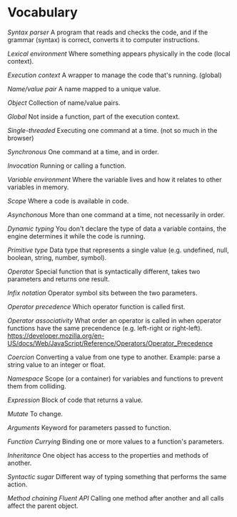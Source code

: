 # Vocabulary

*Syntax parser*
A program that reads and checks the code, and if the grammar (syntax) is correct, converts it to computer instructions.

*Lexical environment*
Where something appears physically in the code (local context).

*Execution context*
A wrapper to manage the code that's running. (global)

*Name/value pair*
A name mapped to a unique value.

*Object*
Collection of name/value pairs.

*Global*
Not inside a function, part of the execution context.

*Single-threaded*
Executing one command at a time. (not so much in the browser)

*Synchronous*
One command at a time, and in order.

*Invocation*
Running or calling a function.

*Variable environment*
Where the variable lives and how it relates to other variables in memory.

*Scope*
Where a code is available in code.

*Asynchonous*
More than one command at a time, not necessarily in order.

*Dynamic typing*
You don't declare the type of data a variable contains, the engine determines it while the code is running.

*Primitive type*
Data type that represents a single value (e.g. undefined, null, boolean, string, number, symbol).

*Operator*
Special function that is syntactically different, takes two parameters and returns one result.

*Infix notation*
Operator symbol sits between the two parameters.

*Operator precedence*
Which operator function is called first.

*Operator associativity*
What order an operator is called in when operator functions have the same precendence (e.g. left-right or right-left).
https://developer.mozilla.org/en-US/docs/Web/JavaScript/Reference/Operators/Operator_Precedence

*Coercion*
Converting a value from one type to another. Example: parse a string value to an integer or float.

*Namespace*
Scope (or a container) for variables and functions to prevent them from colliding.

*Expression*
Block of code that returns a value.

*Mutate*
To change.

*Arguments*
Keyword for parameters passed to function.

*Function Currying*
Binding one or more values to a function's parameters.

*Inheritance*
One object has access to the properties and methods of another.

*Syntactic sugar*
Different way of typing something that performs the same action.

*Method chaining*
*Fluent API*
Calling one method after another and all calls affect the parent object.